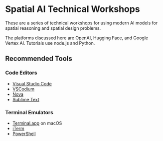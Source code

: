 # Spatial AI Technical Workshops

These are a series of technical workshops for using modern AI models
for spatial reasoning and spatial design problems.

The platforms discussed here are OpenAI, Hugging Face, and Google
Vertex AI. Tutorials use node.js and Python.

## Recommended Tools

### Code Editors

- [Visual Studio Code](https://code.visualstudio.com/)
- [VSCodium](https://vscodium.com/)
- [Nova](https://nova.app/)
- [Sublime Text](https://www.sublimetext.com/)

### Terminal Emulators

- [Terminal.app](https://support.apple.com/guide/terminal/welcome/mac) on macOS
- [iTerm](https://iterm2.com/)
- [PowerShell](https://learn.microsoft.com/en-us/powershell/)

